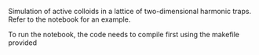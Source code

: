 Simulation of active colloids in a lattice of two-dimensional harmonic traps. Refer to the notebook
for an example.

To run the notebook, the code needs to compile first using the makefile provided
